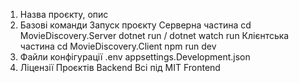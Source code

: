 1. Назва проєкту, опис
2. Базові команди
   Запуск проєкту
   Серверна частина
   cd MovieDiscovery.Server
   dotnet run / dotnet watch run
   Клієнтська частина
   cd MovieDiscovery.Client
   npm run dev
3. Файли конфігурації
   .env
   appsettings.Development.json
4. Ліцензії Проєктів
   Backend
   Всі під MIT
   Frontend
